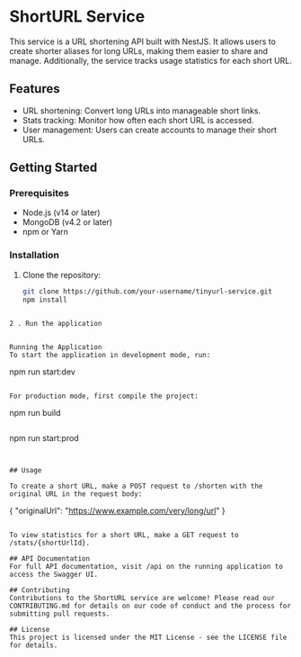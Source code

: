 # ShortURL Service

This service is a URL shortening API built with NestJS. It allows users to create shorter aliases for long URLs, making them easier to share and manage. Additionally, the service tracks usage statistics for each short URL.

## Features

- URL shortening: Convert long URLs into manageable short links.
- Stats tracking: Monitor how often each short URL is accessed.
- User management: Users can create accounts to manage their short URLs.

## Getting Started

### Prerequisites

- Node.js (v14 or later)
- MongoDB (v4.2 or later)
- npm or Yarn

### Installation

1. Clone the repository:

   ```sh
   git clone https://github.com/your-username/tinyurl-service.git
   npm install
  ```

2 . Run the application


Running the Application
To start the application in development mode, run:

```
npm run start:dev
```

For production mode, first compile the project:

```
npm run build
```

```
npm run start:prod
```


## Usage

To create a short URL, make a POST request to /shorten with the original URL in the request body:

```
{
  "originalUrl": "https://www.example.com/very/long/url"
}
````

To view statistics for a short URL, make a GET request to /stats/{shortUrlId}.

## API Documentation
For full API documentation, visit /api on the running application to access the Swagger UI.

## Contributing
Contributions to the ShortURL service are welcome! Please read our CONTRIBUTING.md for details on our code of conduct and the process for submitting pull requests.

## License
This project is licensed under the MIT License - see the LICENSE file for details.
